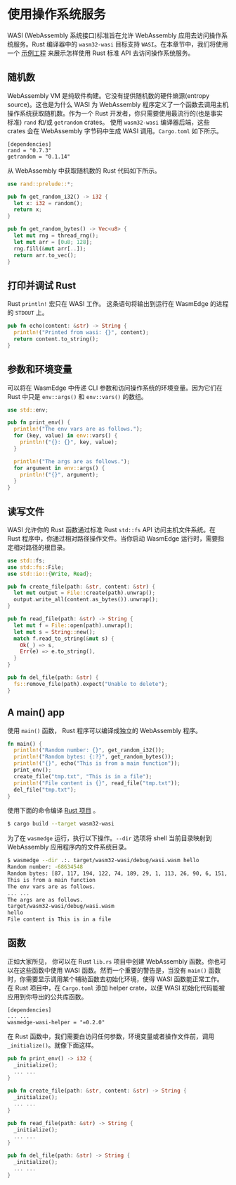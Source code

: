 # 使用操作系统服务

WASI (WebAssembly 系统接口)标准旨在允许 WebAssembly 应用去访问操作系统服务。Rust 编译器中的 `wasm32-wasi` 目标支持 `WASI`。在本章节中，我们将使用一个 [示例工程](https://github.com/second-state/wasm-learning/tree/master/cli/wasi) 来展示怎样使用 Rust 标准 API 去访问操作系统服务。

## 随机数

WebAssembly VM 是纯软件构建。它没有提供随机数的硬件熵源(entropy source)。这也是为什么 WASI 为 WebAssembly 程序定义了一个函数去调用主机操作系统获取随机数。作为一个 Rust 开发者，你只需要使用最流行的(也是事实标准) `rand` 和/或 `getrandom` crates。 使用 `wasm32-wasi` 编译器后端，这些 crates 会在 WebAssembly 字节码中生成 WASI 调用。`Cargo.toml` 如下所示。

```
[dependencies]
rand = "0.7.3"
getrandom = "0.1.14"
```

从 WebAssembly 中获取随机数的 Rust 代码如下所示。

```rust
use rand::prelude::*;

pub fn get_random_i32() -> i32 {
  let x: i32 = random();
  return x;
}

pub fn get_random_bytes() -> Vec<u8> {
  let mut rng = thread_rng();
  let mut arr = [0u8; 128];
  rng.fill(&mut arr[..]);
  return arr.to_vec();
}
```

## 打印并调试 Rust

Rust `println!` 宏只在 WASI 工作。 这条语句将输出到运行在 WasmEdge 的进程的 `STDOUT` 上。

```rust
pub fn echo(content: &str) -> String {
  println!("Printed from wasi: {}", content);
  return content.to_string();
}
```

## 参数和环境变量

可以将在 WasmEdge 中传递 CLI 参数和访问操作系统的环境变量。因为它们在 Rust 中只是 `env::args()` 和 `env::vars()` 的数组。

```rust
use std::env;

pub fn print_env() {
  println!("The env vars are as follows.");
  for (key, value) in env::vars() {
    println!("{}: {}", key, value);
  }

  println!("The args are as follows.");
  for argument in env::args() {
    println!("{}", argument);
  }
}
```

## 读写文件

WASI 允许你的 Rust 函数通过标准 Rust `std::fs` API 访问主机文件系统。在 Rust 程序中，你通过相对路径操作文件。当你启动 WasmEdge 运行时，需要指定相对路径的根目录。

```rust
use std::fs;
use std::fs::File;
use std::io::{Write, Read};

pub fn create_file(path: &str, content: &str) {
  let mut output = File::create(path).unwrap();
  output.write_all(content.as_bytes()).unwrap();
}

pub fn read_file(path: &str) -> String {
  let mut f = File::open(path).unwrap();
  let mut s = String::new();
  match f.read_to_string(&mut s) {
    Ok(_) => s,
    Err(e) => e.to_string(),
  }
}

pub fn del_file(path: &str) {
  fs::remove_file(path).expect("Unable to delete");
}
```

## A main() app 

使用 `main()` 函数， Rust 程序可以编译成独立的 WebAssembly 程序。

```rust
fn main() {
  println!("Random number: {}", get_random_i32());
  println!("Random bytes: {:?}", get_random_bytes());
  println!("{}", echo("This is from a main function"));
  print_env();
  create_file("tmp.txt", "This is in a file");
  println!("File content is {}", read_file("tmp.txt"));
  del_file("tmp.txt");
}
```

使用下面的命令编译 [Rust 项目](https://github.com/second-state/wasm-learning/tree/master/cli/wasi) 。

```bash
$ cargo build --target wasm32-wasi
```

为了在 `wasmedge` 运行，执行以下操作。`--dir` 选项将 shell 当前目录映射到 WebAssembly 应用程序内的文件系统目录。

```bash
$ wasmedge --dir .:. target/wasm32-wasi/debug/wasi.wasm hello
Random number: -68634548
Random bytes: [87, 117, 194, 122, 74, 189, 29, 1, 113, 26, 90, 6, 151, 20, 11, 169, 131, 212, 161, 220, 216, 190, 77, 234, 30, 10, 159, 7, 14, 89, 81, 111, 247, 136, 39, 195, 83, 90, 153, 225, 66, 16, 150, 217, 137, 172, 216, 203, 251, 37, 4, 27, 32, 57, 76, 237, 99, 147, 24, 175, 208, 157, 3, 220, 46, 224, 199, 153, 144, 96, 120, 89, 160, 38, 171, 239, 87, 218, 41, 184, 220, 78, 157, 57, 229, 198, 222, 72, 219, 118, 237, 27, 229, 28, 51, 116, 88, 101, 40, 139, 160, 51, 156, 102, 66, 233, 101, 50, 131, 9, 253, 186, 73, 148, 85, 36, 155, 254, 168, 202, 23, 96, 181, 99, 120, 136, 28, 147]
This is from a main function
The env vars are as follows.
... ...
The args are as follows.
target/wasm32-wasi/debug/wasi.wasm
hello
File content is This is in a file
```

## 函数

正如大家所见， 你可以在 Rust `lib.rs` 项目中创建 WebAssembly 函数。你也可以在这些函数中使用 WASI 函数。然而一个重要的警告是，当没有 `main()` 函数时，你需要显示调用某个辅助函数去初始化环境，使得 WASI 函数能正常工作。在 Rust 项目中，在 `Cargo.toml` 添加 helper crate，以便 WASI 初始化代码能被应用到你导出的公共库函数。

```
[dependencies]
... ...
wasmedge-wasi-helper = "=0.2.0"
```

在 Rust 函数中，我们需要白访问任何参数，环境变量或者操作文件前，调用 `_initialize()`。就像下面这样。

```rust
pub fn print_env() -> i32 {
  _initialize();
  ... ...
}

pub fn create_file(path: &str, content: &str) -> String {
  _initialize();
  ... ...
}

pub fn read_file(path: &str) -> String {
  _initialize();
  ... ...
}

pub fn del_file(path: &str) -> String {
  _initialize();
  ... ...
}
```



